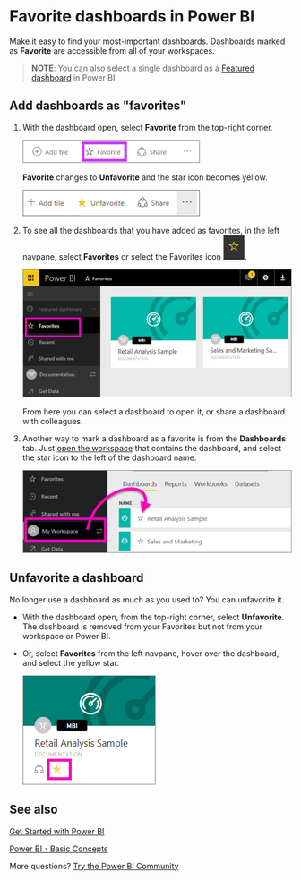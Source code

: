 ﻿<properties
   pageTitle="Favorite dashboards in Power BI"
   description="Documentation on how to dashboards as favorites in Power BI"
   services="powerbi"
   documentationCenter=""
   authors="mihart"
   manager="mblythe"
   backup=""
   editor=""
   tags=""
   qualityFocus="no"
   qualityDate=""/>

<tags
   ms.service="powerbi"
   ms.devlang="NA"
   ms.topic="article"
   ms.tgt_pltfrm="NA"
   ms.workload="powerbi"
   ms.date="11/09/2016"
   ms.author="mihart"/>

# Favorite dashboards in Power BI

Make it easy to find your most-important dashboards. Dashboards marked as **Favorite** are accessible from all of your workspaces.

>**NOTE**: You can also select a single dashboard as a [Featured dashboard](powerbi-service-featured-dashboards.md) in Power BI.

## Add dashboards as "favorites"

1.  With the dashboard open, select **Favorite** from the top-right corner.

    ![](media/powerbi-service-new-favorite-dashboards/powerbi-dashboard-favorite.png)

    **Favorite** changes to **Unfavorite** and the star icon becomes yellow.

    ![](media/powerbi-service-new-favorite-dashboards/power-bi-unfavorite2.png)

2. To see all the dashboards that you have added as favorites, in the left navpane, select **Favorites** or select the Favorites icon ![](media/powerbi-service-new-favorite-dashboards/powerbi-star-icon.png).

    ![](media/powerbi-service-new-favorite-dashboards/power-bi-open-favorites.png)

    From here you can select a dashboard to open it, or share a dashboard with colleagues.

3.  Another way to mark a dashboard as a favorite is from the **Dashboards** tab.  Just [open the workspace](xxxxxxxxxxxx) that contains the dashboard, and select the star icon to the left of the dashboard name.

    ![](media/powerbi-service-new-favorite-dashboards/power-bi-favorite-dashboard.png)

## Unfavorite a dashboard

No longer use a dashboard as much as you used to?  You can unfavorite it.

-   With the dashboard open, from the top-right corner, select **Unfavorite**.  The dashboard is removed from your Favorites but not from your workspace or Power BI.

-   Or, select **Favorites** from the left navpane, hover over the dashboard, and select the yellow star.

    ![](media/powerbi-service-new-favorite-dashboards/power-bi-unfavorite3.png)

## See also

[Get Started with Power BI](powerbi-service-get-started.md)

[Power BI - Basic Concepts](powerbi-service-basic-concepts.md)

More questions? [Try the Power BI Community](http://community.powerbi.com/)
